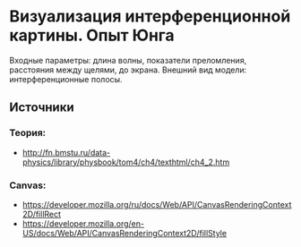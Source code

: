 # Визуализация интерференционной картины. Опыт Юнга

Входные параметры: длина волны, показатели преломления, расстояния между щелями, до экрана. 
Внешний вид модели: интерференционные полосы.

## Источники
### Теория:
- http://fn.bmstu.ru/data-physics/library/physbook/tom4/ch4/texthtml/ch4_2.htm
### Canvas:
- https://developer.mozilla.org/ru/docs/Web/API/CanvasRenderingContext2D/fillRect 
- https://developer.mozilla.org/en-US/docs/Web/API/CanvasRenderingContext2D/fillStyle